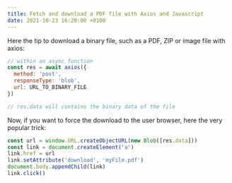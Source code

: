 ```yaml
---
title: Fetch and download a PDF file with Axios and Javascript
date: 2021-10-23 16:20:00 +0100
---
```




Here the tip to download a binary file, such as a PDF, ZIP or image file with axios:

```js
// within an async function
const res = await axios({
  method: 'post',
  responseType: 'blob',
  url: URL_TO_BINARY_FILE
})

// res.data will contains the binary data of the file
```

Now, if you want to force the download to the user browser, here the very popular trick:

```js
const url = window.URL.createObjectURL(new Blob([res.data]))
const link = document.createElement('a')
link.href = url
link.setAttribute('download', 'myFile.pdf')
document.body.appendChild(link)
link.click()
```

